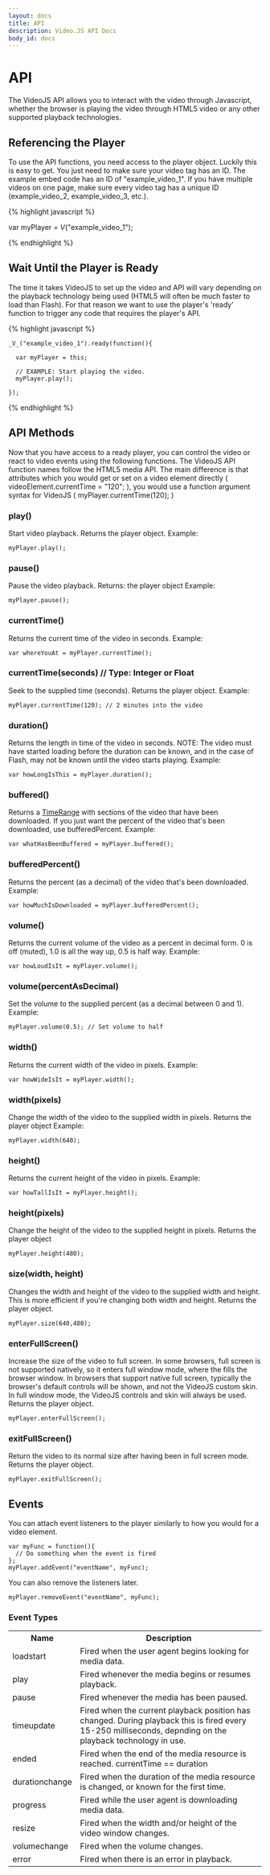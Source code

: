 ```yaml
---
layout: docs
title: API
description: Video.JS API Docs
body_id: docs
---
```


API
===
The VideoJS API allows you to interact with the video through Javascript, whether the browser is playing the video through HTML5 video or any other supported playback technologies.

Referencing the Player
----------------------
To use the API functions, you need access to the player object. Luckily this is easy to get. You just need to make sure your video tag has an ID. The example embed code has an ID of "example_video_1". If you have multiple videos on one page, make sure every video tag has a unique ID (example_video_2, example_video_3, etc.).

{% highlight javascript %}

  var myPlayer = _V_("example_video_1");

{% endhighlight %}


Wait Until the Player is Ready
------------------------------
The time it takes VideoJS to set up the video and API will vary depending on the playback technology being used (HTML5 will often be much faster to load than Flash). For that reason we want to use the player's 'ready' function to trigger any code that requires the player's API.

{% highlight javascript %}

    _V_("example_video_1").ready(function(){

      var myPlayer = this;

      // EXAMPLE: Start playing the video.
      myPlayer.play();

    });

{% endhighlight %}

API Methods
-----------
Now that you have access to a ready player, you can control the video or react to video events using the following functions. The VideoJS API function names follow the HTML5 media API. The main difference is that attributes which you would get or set on a video element directly ( videoElement.currentTime = "120"; ), you would use a function argument syntax for VideoJS ( myPlayer.currentTime(120); )

### play()
  Start video playback.
  Returns the player object.
  Example:

    myPlayer.play();

### pause()
  Pause the video playback.
  Returns: the player object
  Example:

    myPlayer.pause();

### currentTime()
  Returns the current time of the video in seconds.
  Example:

    var whereYouAt = myPlayer.currentTime();

### currentTime(seconds) // Type: Integer or Float
  Seek to the supplied time (seconds).
  Returns the player object.
  Example:

    myPlayer.currentTime(120); // 2 minutes into the video


### duration()
  Returns the length in time of the video in seconds. NOTE: The video must have started loading before the duration can be known, and in the case of Flash, may not be known until the video starts playing.
  Example:

    var howLongIsThis = myPlayer.duration();

### buffered()
  Returns a [TimeRange](http://videojs.com/docs/glossary.html#timerange) with sections of the video that have been downloaded. If you just want the percent of the video that's been downloaded, use bufferedPercent.
  Example:

    var whatHasBeenBuffered = myPlayer.buffered();

### bufferedPercent()
  Returns the percent (as a decimal) of the video that's been downloaded.
  Example:

    var howMuchIsDownloaded = myPlayer.bufferedPercent();

### volume()
  Returns the current volume of the video as a percent in decimal form. 0 is off (muted), 1.0 is all the way up, 0.5 is half way.
  Example:

    var howLoudIsIt = myPlayer.volume();

### volume(percentAsDecimal)
  Set the volume to the supplied percent (as a decimal between 0 and 1).
  Example:

    myPlayer.volume(0.5); // Set volume to half

### width()
  Returns the current width of the video in pixels.
  Example:
  
    var howWideIsIt = myPlayer.width();

### width(pixels)
  Change the width of the video to the supplied width in pixels.
  Returns the player object
  Example:

    myPlayer.width(640);

### height()
  Returns the current height of the video in pixels.
  Example:

    var howTallIsIt = myPlayer.height();

### height(pixels)
  Change the height of the video to the supplied height in pixels.
  Returns the player object

    myPlayer.height(480);

### size(width, height)
  Changes the width and height of the video to the supplied width and height. This is more efficient if you're changing both width and height.
  Returns the player object.
  
    myPlayer.size(640,480);

### enterFullScreen()
  Increase the size of the video to full screen. In some browsers, full screen is not supported natively, so it enters full window mode, where the fills the browser window. In browsers that support native full screen, typically the browser's default controls will be shown, and not the VideoJS custom skin. In full window mode, the VideoJS controls and skin will always be used.
  Returns the player object.

    myPlayer.enterFullScreen();

### exitFullScreen()
  Return the video to its normal size after having been in full screen mode.
  Returns the player object.

    myPlayer.exitFullScreen();


Events
------
You can attach event listeners to the player similarly to how you would for a video element.

    var myFunc = function(){
      // Do something when the event is fired
    };
    myPlayer.addEvent("eventName", myFunc);

You can also remove the listeners later.

    myPlayer.removeEvent("eventName", myFunc);

### Event Types

<table border="0" cellspacing="5" cellpadding="5">
  <tr><th>Name</th><th>Description</th></tr>
  <tr><td>loadstart</td><td>Fired when the user agent begins looking for media data.</td></tr>
  <tr><td>play</td><td>Fired whenever the media begins or resumes playback.</td></tr>
  <tr><td>pause</td><td>Fired whenever the media has been paused.</td></tr>
  <tr><td>timeupdate</td><td>Fired when the current playback position has changed. During playback this is fired every 15-250 milliseconds, depnding on the playback technology in use.</td></tr>
  <tr><td>ended</td><td>Fired when the end of the media resource is reached. currentTime == duration</td></tr>
  <tr><td>durationchange</td><td>Fired when the duration of the media resource is changed, or known for the first time.</td></tr>
  <tr><td>progress</td><td>Fired while the user agent is downloading media data.</td></tr>
  <tr><td>resize</td><td>Fired when the width and/or height of the video window changes.</td></tr>
  <tr><td>volumechange</td><td>Fired when the volume changes.</td></tr>
  <tr><td>error</td><td>Fired when there is an error in playback.</td></tr>
</table>